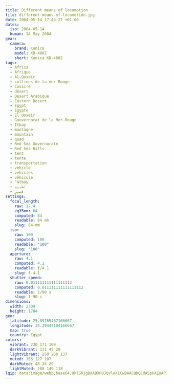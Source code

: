 ```yaml
---
title: Different means of locomotion
file: different-means-of-locomotion.jpg
date: 2004-05-14 17:46:27 +01:00
dates:
  iso: 2004-05-14
  human: 14 May 2004
gear:
  camera:
    brand: Konica
    model: KD-400Z
    short: Konica KD-400Z
tags:
  - Africa
  - Afrique
  - Al-Qusair
  - collines de la mer Rouge
  - Cossire
  - désert
  - Désert Arabique
  - Eastern Desert
  - Egypt
  - Égypte
  - El Qoseir
  - Gouvernorat de la Mer-Rouge
  - Itbay
  - montagne
  - mountain
  - quad
  - Red Sea Governorate
  - Red Sea Hills
  - tent
  - tente
  - transportation
  - vehicle
  - vehicles
  - véhicule
  - ʿAtbāy
  - اطبيه
  - قصير‎
settings:
  focal_length:
    raw: 17.4
    eq35mm: 84
    computed: 84
    readable: 84 mm
    slug: 84-mm
  iso:
    raw: 100
    computed: 100
    readable: "100"
    slug: "100"
  aperture:
    raw: 4.1
    computed: 4.1
    readable: ƒ/4.1
    slug: f-4-1
  shutter_speed:
    raw: 0.011111111111111112
    computed: 0.011111111111111112
    readable: 1/90 s
    slug: 1-90-s
dimensions:
  width: 2304
  height: 1704
geo:
  latitude: 25.89765467166667
  longitude: 34.29447104166667
  map: true
  country: Egypt
colors:
  vibrant: 230 171 109
  darkVibrant: 111 45 20
  lightVibrant: 250 200 137
  muted: 156 127 107
  darkMuted: 48 34 29
  lightMuted: 188 149 118
lqip: data:image/webp;base64,UklGRjgBAABXRUJQVlA4ICwBAACQDQCdASpkAEoAP3Goylw0v6ksK/O8W/AuCWMAz99T29CJKSMl0Fpk+1VCecvtODYZyoZRny0mvqKCpEZKXsXoljyP8K/YxLQkbrRTlBM4i3bRsXvBBsBT8HCsC9zrASA2AUSEqV9vc+OJEz20if6aKPOFHyAA/t6G6JjxALRq2IOh4UEOLSfHFYe2yYgHAjJE8YFY6y6Tbaw9paSb/RlwnA63vhmSzGN+XB+KspdAnaTAL7X11E1rXs7Ys8RGiZvyoU0SWNZyvJptj4LEQHOcMLYmFVQZGgbHZg8X/LnDzgrDyPNpgHwqoQNwgxgucYwGJkb5snwfop1m+N/S7COAgqPDedN+ScwZfEf7GKdN0WjDSuQx9745kCpSmIoQH+AKF5WcNo+ULKYAAAA=
---
```



